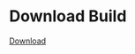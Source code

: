 
# Download Build
[Download](https://github.com/Carmelosmexy1/Zoid-Updated/releases/tag/Download)
          





































































